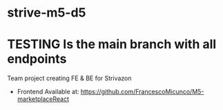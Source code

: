 # strive-m5-d5
# TESTING Is the main branch with all endpoints
Team project creating FE &amp; BE for Strivazon

- Frontend Available at: https://github.com/FrancescoMicunco/M5-marketplaceReact
